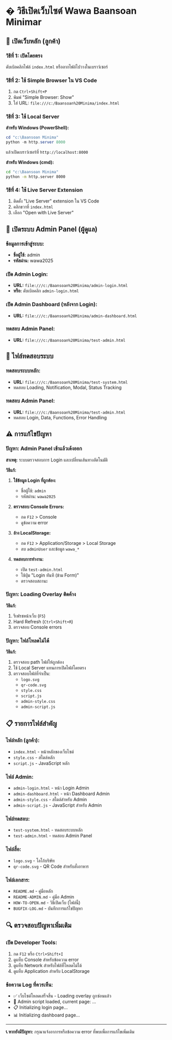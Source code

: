 # � วิธีเปิดเว็บไซต์ Wawa Baansoan Minimar

## 🚀 เปิดเว็บหลัก (ลูกค้า)

### วิธีที่ 1: เปิดโดยตรง
ดับเบิลคลิกไฟล์ `index.html` หรือลากไฟล์ไปวางในเบราว์เซอร์

### วิธีที่ 2: ใช้ Simple Browser ใน VS Code
1. กด `Ctrl+Shift+P`
2. พิมพ์ "Simple Browser: Show"
3. ใส่ URL: `file:///c:/Baansoan%20Minima/index.html`

### วิธีที่ 3: ใช้ Local Server
**สำหรับ Windows (PowerShell):**
```powershell
cd "c:\Baansoan Minima"
python -m http.server 8000
```
แล้วเปิดเบราว์เซอร์ที่ `http://localhost:8000`

**สำหรับ Windows (cmd):**
```cmd
cd "c:\Baansoan Minima"
python -m http.server 8000
```

### วิธีที่ 4: ใช้ Live Server Extension
1. ติดตั้ง "Live Server" extension ใน VS Code
2. คลิกขวาที่ `index.html`
3. เลือก "Open with Live Server"

## 🔧 เปิดระบบ Admin Panel (ผู้ดูแล)

### ข้อมูลการเข้าสู่ระบบ:
- **ชื่อผู้ใช้:** admin
- **รหัสผ่าน:** wawa2025

### เปิด Admin Login:
- **URL:** `file:///c:/Baansoan%20Minima/admin-login.html`
- **หรือ:** ดับเบิลคลิก `admin-login.html`

### เปิด Admin Dashboard (หลังจาก Login):
- **URL:** `file:///c:/Baansoan%20Minima/admin-dashboard.html`

### ทดสอบ Admin Panel:
- **URL:** `file:///c:/Baansoan%20Minima/test-admin.html`

## 🧪 ไฟล์ทดสอบระบบ

### ทดสอบระบบหลัก:
- **URL:** `file:///c:/Baansoan%20Minima/test-system.html`
- ทดสอบ Loading, Notification, Modal, Status Tracking

### ทดสอบ Admin Panel:
- **URL:** `file:///c:/Baansoan%20Minima/test-admin.html`
- ทดสอบ Login, Data, Functions, Error Handling

## ⚠️ การแก้ไขปัญหา

### ปัญหา: Admin Panel เข้าแล้วเด้งออก
**สาเหตุ:** ระบบตรวจสอบการ Login และเปลี่ยนเส้นทางอัตโนมัติ

**วิธีแก้:**
1. **ใช้ข้อมูล Login ที่ถูกต้อง:**
   - ชื่อผู้ใช้: `admin`
   - รหัสผ่าน: `wawa2025`

2. **ตรวจสอบ Console Errors:**
   - กด `F12` > Console
   - ดูข้อความ error

3. **ล้าง LocalStorage:**
   - กด `F12` > Application/Storage > Local Storage
   - ลบ `adminUser` และข้อมูล `wawa_*`

4. **ทดสอบการทำงาน:**
   - เปิด `test-admin.html`
   - ใช้ปุ่ม "Login ทันที (ข้าม Form)"
   - ตรวจสอบสถานะ

### ปัญหา: Loading Overlay ติดค้าง
**วิธีแก้:**
1. รีเฟรชหน้าเว็บ (`F5`)
2. Hard Refresh (`Ctrl+Shift+R`)
3. ตรวจสอบ Console errors

### ปัญหา: ไฟล์โหลดไม่ได้
**วิธีแก้:**
1. ตรวจสอบ path ไฟล์ให้ถูกต้อง
2. ใช้ Local Server แทนการเปิดไฟล์โดยตรง
3. ตรวจสอบไฟล์ที่จำเป็น:
   - `logo.svg`
   - `qr-code.svg`
   - `style.css`
   - `script.js`
   - `admin-style.css`
   - `admin-script.js`

## 📋 รายการไฟล์สำคัญ

### ไฟล์หลัก (ลูกค้า):
- `index.html` - หน้าหลักของเว็บไซต์
- `style.css` - สไตล์หลัก
- `script.js` - JavaScript หลัก

### ไฟล์ Admin:
- `admin-login.html` - หน้า Login Admin
- `admin-dashboard.html` - หน้า Dashboard Admin
- `admin-style.css` - สไตล์สำหรับ Admin
- `admin-script.js` - JavaScript สำหรับ Admin

### ไฟล์ทดสอบ:
- `test-system.html` - ทดสอบระบบหลัก
- `test-admin.html` - ทดสอบ Admin Panel

### ไฟล์สื่อ:
- `logo.svg` - โลโก้บริษัท
- `qr-code.svg` - QR Code สำหรับสั่งอาหาร

### ไฟล์เอกสาร:
- `README.md` - คู่มือหลัก
- `README-ADMIN.md` - คู่มือ Admin
- `HOW-TO-OPEN.md` - วิธีเปิดเว็บ (ไฟล์นี้)
- `BUGFIX-LOG.md` - บันทึกการแก้ไขปัญหา

## 🔍 ตรวจสอบปัญหาเพิ่มเติม

### เปิด Developer Tools:
1. กด `F12` หรือ `Ctrl+Shift+I`
2. ดูแท็บ Console สำหรับข้อความ error
3. ดูแท็บ Network สำหรับไฟล์ที่โหลดไม่ได้
4. ดูแท็บ Application สำหรับ LocalStorage

### ข้อความ Log ที่ควรเห็น:
- ✅ เว็บไซต์โหลดเสร็จสิ้น - Loading overlay ถูกซ่อนแล้ว
- 🚀 Admin script loaded, current page: ...
- 📋 Initializing login page...
- 📊 Initializing dashboard page...

---

**📞 หากยังมีปัญหา:**
กรุณาแจ้งอาการหรือข้อความ error ที่พบเพื่อการแก้ไขเพิ่มเติม
